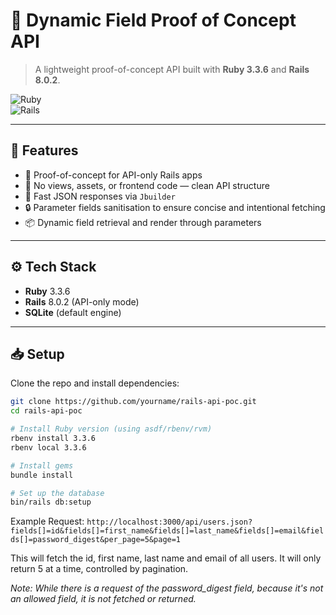 # 📡 Dynamic Field Proof of Concept API

> A lightweight proof-of-concept API built with **Ruby 3.3.6** and **Rails 8.0.2**.  


![Ruby](https://img.shields.io/badge/ruby-3.3.6-red.svg)  
![Rails](https://img.shields.io/badge/rails-8.0.2-red.svg)

---

## 🧩 Features

- 🧪 Proof-of-concept for API-only Rails apps
- 🧼 No views, assets, or frontend code — clean API structure
- 🚀 Fast JSON responses via `Jbuilder`
- 🔒 Parameter fields sanitisation to ensure concise and intentional fetching
- 📦 Dynamic field retrieval and render through parameters

---

## ⚙️ Tech Stack

- **Ruby** 3.3.6
- **Rails** 8.0.2 (API-only mode)
- **SQLite** (default engine)

---

## 📥 Setup

Clone the repo and install dependencies:

```bash
git clone https://github.com/yourname/rails-api-poc.git
cd rails-api-poc

# Install Ruby version (using asdf/rbenv/rvm)
rbenv install 3.3.6
rbenv local 3.3.6

# Install gems
bundle install

# Set up the database
bin/rails db:setup
```

Example Request: `http://localhost:3000/api/users.json?fields[]=id&fields[]=first_name&fields[]=last_name&fields[]=email&fields[]=password_digest&per_page=5&page=1`

This will fetch the id, first name, last name and email of all users. It will only return 5 at a time, controlled by pagination. 

*Note: While there is a request of the password_digest field, because it's not an allowed field, it is not fetched or returned.*